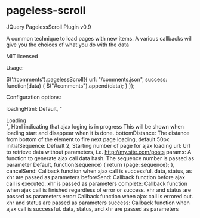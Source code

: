 pageless-scroll
===============

JQuery PagelessScroll Plugin  v0.9
 
A common technique to load pages with new items. A various callbacks will give you the choices of what you do with the data

MIT licensed 

Usage:

  $('#comments').pagelessScroll({
    url: "/comments.json",
    success: function(data) {
       $("#comments").append(data);
    }
  });


Configuration options:

 loadingHtml:     Default, "<div class='loading'>Loading</div>", Html indicating that ajax loging is in progress
                  This will be shown when loading start and disappear when it is done.
 bottomDistance:  The distance from bottom of the element to fire next page loading, default 50px
 initialSequence: Defualt 2, Starting number of page for ajax loading
 url:             Url to retrieve data without parameters, i.e. http://my.site.com/posts
 params:          A function to generate ajax call data hash. The sequence number is passed as parameter 
                  Default, function(sequence) { return {page: sequence}; },
 cancelSend:      Callback function when ajax call is successful. data, status, as xhr are passed as parameters
 beforeSend:      Callback function before ajax call is executed. xhr is passed as parameters
 complete:        Callback function when ajax call is finished regardless of error or success. xhr and status are passed as parameters
 error:           Callback function when ajax call is errored out. xhr and status are passed as parameters
 success:         Callback function when ajax call is successful. data, status, and xhr are passed as parameters

